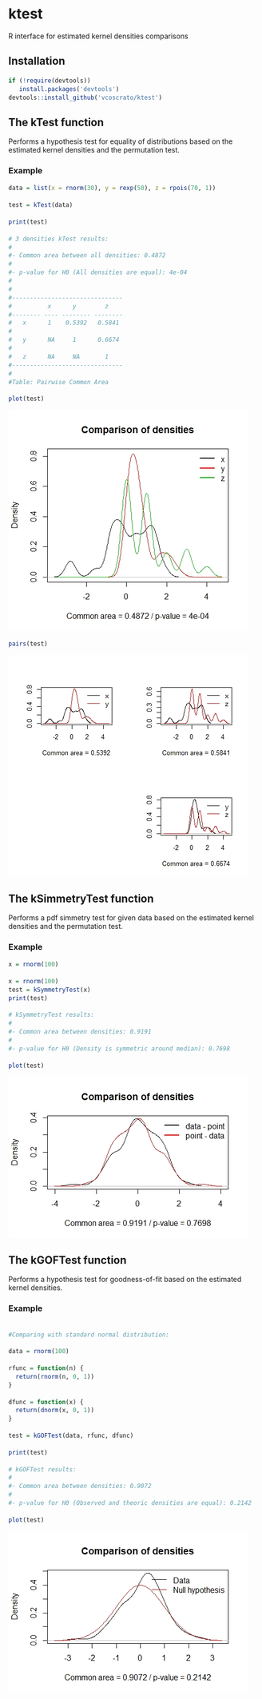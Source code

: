 # ktest
R interface for estimated kernel densities comparisons

## Installation

```R 
if (!require(devtools)) 
   install.packages('devtools') 
devtools::install_github('vcoscrato/ktest') 
```

## The kTest function
Performs a hypothesis test for equality of distributions based on the estimated kernel densities and the permutation test.

### Example

```R
data = list(x = rnorm(30), y = rexp(50), z = rpois(70, 1))

test = kTest(data)

print(test)

# 3 densities kTest results:
#
#- Common area between all densities: 0.4872
#
#- p-value for H0 (All densities are equal): 4e-04 
#
#
#-------------------------------
#          x      y        z    
#-------- ---- -------- --------
#   x      1    0.5392   0.5841 
#
#   y      NA     1      0.6674 
#
#   z      NA     NA       1    
#-------------------------------
#
#Table: Pairwise Common Area

plot(test)
```
![Alt text](https://github.com/vcoscrato/ktest/blob/master/tests/ktest1.jpeg?raw=true "")
```R
pairs(test)
```
![Alt text](https://github.com/vcoscrato/ktest/blob/master/tests/ktest2.jpeg?raw=true "")




## The kSimmetryTest function
Performs a pdf simmetry test for given data based on the estimated kernel densities and the permutation test.

### Example

```R
x = rnorm(100)

x = rnorm(100)
test = kSymmetryTest(x)
print(test)

# kSymmetryTest results: 
#
#- Common area between densities: 0.9191
#
#- p-value for H0 (Density is symmetric around median): 0.7698

plot(test)
```
![Alt text](https://github.com/vcoscrato/ktest/blob/master/tests/kSymmetryTest.jpeg?raw=true "")


## The kGOFTest function
Performs a hypothesis test for goodness-of-fit based on the estimated kernel densities.

### Example

```R

#Comparing with standard normal distribution:

data = rnorm(100)

rfunc = function(n) {
  return(rnorm(n, 0, 1))
}

dfunc = function(x) {
  return(dnorm(x, 0, 1))
}

test = kGOFTest(data, rfunc, dfunc)

print(test)

# kGOFTest results: 
#
#- Common area between densities: 0.9072
#
#- p-value for H0 (Observed and theoric densities are equal): 0.2142

plot(test)
```
![Alt text](https://github.com/vcoscrato/ktest/blob/master/tests/kGOFTest.jpeg?raw=true "")
